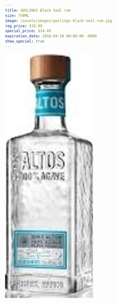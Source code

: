 ```yaml
---
title: GOSLINGS Black Seal rum
size: 750ML
image: /assets/images/goslings-black-seal-rum.jpg
reg_price: $19.99
special_price: $14.49
expiration_date: 2018-04-10 00:00:00 -0600
show_special: true
---
```


![](/assets/images/versions/olmeca-2-1---x----288-800x---.jpg)